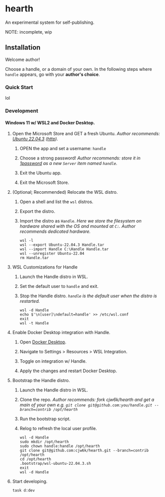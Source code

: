 # hearth

An experimental system for self-publishing.

NOTE: incomplete, wip

## Installation

Welcome author!

Choose a handle, or a domain of your own. In the following steps where `handle` appears, go with your **author's choice**.

### Quick Start

lol

### Development

#### Windows 11 w/ WSL2 and Docker Desktop.

1. Open the Microsoft Store and GET a fresh Ubuntu. _Author recommends: [Ubuntu 22.04.3](ms-windows-store://pdp/?ProductId=9PN20MSR04DW) ([http](https://apps.microsoft.com/detail/9PN20MSR04DW))._

   1. OPEN the app and set a username: `handle`

   2. Choose a strong password! _Author recommends: store it in [1password](https://1password.com/) as a new `Server` item named `handle`._

   3. Exit the Ubuntu app.

   4. Exit the Microsoft Store.

2. (Optional; Recommended) Relocate the WSL distro.

   1. Open a shell and list the `wsl` distros.

   2. Export the distro.

   3. Import the distro as `Handle`. _Here we store the filesystem on hardware shared with the OS and mounted at `C:`. Author recommends dedicated hardware._

      ```shell
      wsl -l
      wsl --export Ubuntu-22.04.3 Handle.tar
      wsl --import Handle C:\Handle Handle.tar
      wsl --unregister Ubuntu-22.04
      rm Handle.tar
      ```

3. WSL Customizations for Handle

   1. Launch the Handle distro in WSL.

   2. Set the default user to `handle` and exit.

   3. Stop the Handle distro. *`handle` is the default user when the distro is restarted.*

      ```shell
      wsl -d Handle
      echo $'\n[user]\ndefault=handle' >> /etc/wsl.conf
      exit
      wsl -t Handle
      ```

4. Enable Docker Desktop integration with Handle.

   1. Open [Docker Desktop](https://www.docker.com/products/docker-desktop/).

   2. Navigate to Settings > Resources > WSL Integration.

   3. Toggle on integration w/ Handle.

   4. Apply the changes and restart Docker Desktop.

5. Bootstrap the Handle distro.

   1. Launch the Handle distro in WSL.

   2. Clone the repo. *Author recommends: fork cjw6k/hearth and get a main of your own e.g. `git clone git@github.com:you/handle.git --branch=contrib /opt/hearth`*

   3. Run the bootstrap script.

   4. Relog to refresh the local user profile.

      ```shell
      wsl -d Handle
      sudo mkdir /opt/hearth
      sudo chown handle:handle /opt/hearth
      git clone git@github.com:cjw6k/hearth.git --branch=contrib /opt/hearth
      cd /opt/hearth
      .bootstrap/wsl-ubuntu-22.04.3.sh
      exit
      wsl -d Handle
      ```

6. Start developing.

   ```shell
   task d:dev
   ```
